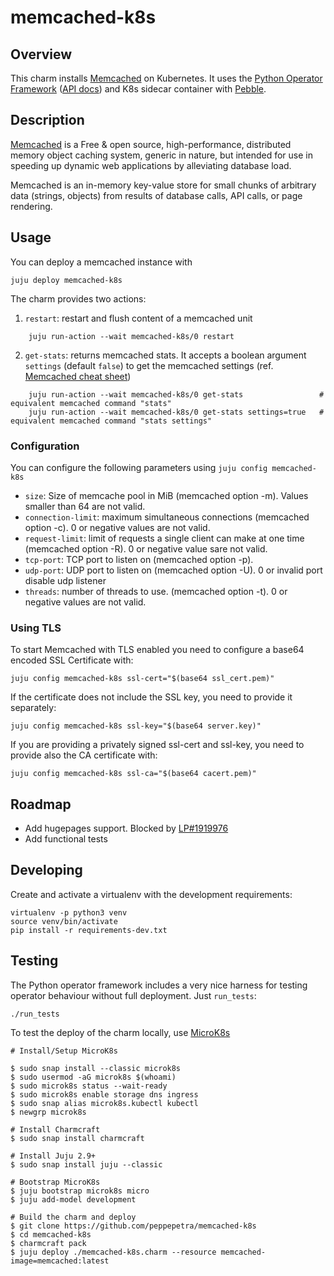 # memcached-k8s

## Overview

This charm installs [Memcached](http://memcached.org) on Kubernetes. It uses the [Python Operator Framework](https://github.com/canonical/operator) ([API docs](https://ops.readthedocs.io/en/latest/)) and K8s sidecar container with [Pebble](https://github.com/canonical/pebble).

## Description

[Memcached](http://memcached.org) is a Free & open source, high-performance, distributed memory object caching system, generic in nature, but intended for use in speeding up dynamic web applications by alleviating database load.

Memcached is an in-memory key-value store for small chunks of arbitrary data (strings, objects) from results of database calls, API calls, or page rendering.

## Usage

You can deploy a memcached instance with

    juju deploy memcached-k8s

The charm provides two actions:

1. `restart`: restart and flush content of a memcached unit

```
    juju run-action --wait memcached-k8s/0 restart 
```
2. `get-stats`: returns memcached stats. It accepts a boolean argument `settings` (default `false`) to get the memcached settings (ref. [Memcached cheat sheet](https://lzone.de/cheat-sheet/memcached))

```
    juju run-action --wait memcached-k8s/0 get-stats                 # equivalent memcached command "stats"
    juju run-action --wait memcached-k8s/0 get-stats settings=true   # equivalent memcached command "stats settings"
```

### Configuration

You can configure the following parameters using `juju config memcached-k8s`

* `size`: Size of memcache pool in MiB (memcached option -m). Values smaller than 64 are not valid.
* `connection-limit`: maximum simultaneous connections (memcached option -c). 0 or negative values are not valid.
* `request-limit`: limit of requests a single client can make at one time (memcached option -R). 0 or negative value sare not valid.
* `tcp-port`: TCP port to listen on (memcached option -p).
* `udp-port`: UDP port to listen on (memcached option -U). 0 or invalid port disable udp listener
* `threads`: number of threads to use. (memcached option -t). 0 or negative values are not valid.

### Using TLS

To start Memcached with TLS enabled you need to configure a base64 encoded SSL Certificate with:
```
juju config memcached-k8s ssl-cert="$(base64 ssl_cert.pem)"
```

If the certificate does not include the SSL key, you need to provide it separately:
```
juju config memcached-k8s ssl-key="$(base64 server.key)" 
```

If you are providing a privately signed ssl-cert and ssl-key, you need to provide also the CA certificate with:
```
juju config memcached-k8s ssl-ca="$(base64 cacert.pem)"
```

## Roadmap

* Add hugepages support. Blocked by [LP#1919976](https://bugs.launchpad.net/juju/+bug/1919976)
* Add functional tests

## Developing

Create and activate a virtualenv with the development requirements:

    virtualenv -p python3 venv
    source venv/bin/activate
    pip install -r requirements-dev.txt

## Testing

The Python operator framework includes a very nice harness for testing
operator behaviour without full deployment. Just `run_tests`:

    ./run_tests

To test the deploy of the charm locally, use [MicroK8s](https://microk8s.io/)

```
# Install/Setup MicroK8s

$ sudo snap install --classic microk8s
$ sudo usermod -aG microk8s $(whoami)
$ sudo microk8s status --wait-ready
$ sudo microk8s enable storage dns ingress
$ sudo snap alias microk8s.kubectl kubectl
$ newgrp microk8s

# Install Charmcraft
$ sudo snap install charmcraft

# Install Juju 2.9+
$ sudo snap install juju --classic 

# Bootstrap MicroK8s
$ juju bootstrap microk8s micro
$ juju add-model development

# Build the charm and deploy
$ git clone https://github.com/peppepetra/memcached-k8s
$ cd memcached-k8s 
$ charmcraft pack
$ juju deploy ./memcached-k8s.charm --resource memcached-image=memcached:latest 
```